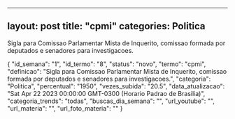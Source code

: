 
  ---
  layout: post
  title: "cpmi"
  categories: Politica
  ---
  Sigla para Comissao Parlamentar Mista de Inquerito, comissao formada por deputados e senadores para investigacoes.

  {
  "id_semana": "1",
  "id_termo": "8",
  "status": "novo",
  "termo": "cpmi",
  "definicao": "Sigla para Comissao Parlamentar Mista de Inquerito, comissao formada por deputados e senadores para investigacoes.",
  "categoria": "Politica",
  "percentual": "1950",
  "vezes_subida": "20.5",
  "data_atualizacao": "Sat Apr 22 2023 00:00:00 GMT-0300 (Horario Padrao de Brasilia)",
  "categoria_trends": "todas",
  "buscas_dia_semana": "",
  "url_youtube": "",
  "url_materia": "",
  "url_foto_materia": ""
}